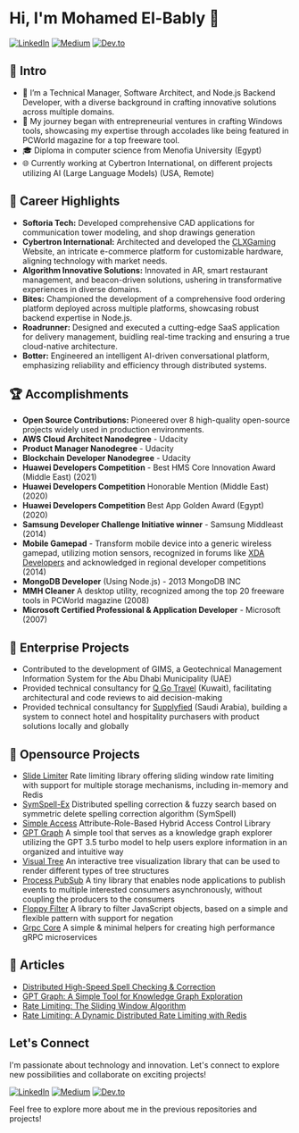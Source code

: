 # Hi, I'm Mohamed El-Bably 👋

[![LinkedIn](https://img.shields.io/badge/LinkedIn-blue)](https://www.linkedin.com/in/mohamed-el-bably-8239249)
[![Medium](https://img.shields.io/badge/Medium-gray)](https://medium.com/@m-elbably)
[![Dev.to](https://img.shields.io/badge/Dev.to-white)](https://dev.to/melbably)

## 🌱 Intro

- 🔭 I’m a Technical Manager, Software Architect, and Node.js Backend Developer, with a diverse background in crafting innovative solutions across multiple domains.
- 🚀 My journey began with entrepreneurial ventures in crafting Windows tools, showcasing my expertise through accolades like being featured in PCWorld magazine for a top freeware tool.
- 🎓 Diploma in computer science from Menofia University (Egypt)
- 🌐 Currently working at Cybertron International, on different projects utilizing AI (Large Language Models) (USA, Remote)

## 🚴 Career Highlights

- **Softoria Tech:** Developed comprehensive CAD applications for communication tower modeling, and shop drawings generation
- **Cybertron International:** Architected and developed the [CLXGaming](https://clxgaming.com) Website, an intricate e-commerce platform for customizable hardware, aligning technology with market needs.
- **Algorithm Innovative Solutions:** Innovated in AR, smart restaurant management, and beacon-driven solutions, ushering in transformative experiences in diverse domains.
- **Bites:** Championed the development of a comprehensive food ordering platform deployed across multiple platforms, showcasing robust backend expertise in Node.js.
- **Roadrunner:** Designed and executed a cutting-edge SaaS application for delivery management, buidling real-time tracking and ensuring a true cloud-native architecture.
- **Botter:** Engineered an intelligent AI-driven conversational platform, emphasizing reliability and efficiency through distributed systems.

## 🏆 Accomplishments

- **Open Source Contributions:** Pioneered over 8 high-quality open-source projects widely used in production environments.
- **AWS Cloud Architect Nanodegree** - Udacity
- **Product Manager Nanodegree** - Udacity
- **Blockchain Developer Nanodegree** - Udacity
- **Huawei Developers Competition** - Best HMS Core Innovation Award (Middle East) (2021)
- **Huawei Developers Competition** Honorable Mention (Middle East) (2020)
- **Huawei Developers Competition** Best App Golden Award (Egypt) (2020)
- **Samsung Developer Challenge Initiative winner** - Samsung Middleast (2014)
- **Mobile Gamepad** - Transform mobile device into a generic wireless gamepad, utilizing motion sensors, recognized in forums like [XDA Developers](https://xdaforums.com/t/app-4-0-mobile-gamepad-app-with-accelerometer-mothions.2732035/) and acknowledged in regional developer competitions (2014)
- **MongoDB Developer** (Using Node.js) - 2013 MongoDB INC
- **MMH Cleaner** A desktop utility, recognized among the top 20 freeware tools in PCWorld magazine (2008)
- **Microsoft Certified Professional & Application Developer** - Microsoft (2007)

## 📡 Enterprise Projects

- Contributed to the development of GIMS, a Geotechnical Management Information System for the Abu Dhabi Municipality (UAE)
- Provided technical consultancy for [Q Go Travel](https://www.qgoonline.com) (Kuwait), facilitating architectural and code reviews to aid decision-making
- Provided technical consultancy for [Supplyfied](https://supplyfied.com) (Saudi Arabia), building a system to connect hotel and hospitality purchasers with product solutions locally and globally

## 🤖 Opensource Projects

- [Slide Limiter](https://github.com/m-elbably/slide-limiter) Rate limiting library offering sliding window rate limiting with support for multiple storage mechanisms, including in-memory and Redis
- [SymSpell-Ex](https://github.com/m-elbably/symspell-ex) Distributed spelling correction & fuzzy search based on symmetric delete spelling correction algorithm (SymSpell)
- [Simple Access](https://github.com/m-elbably/simple-access) Attribute-Role-Based Hybrid Access Control Library
- [GPT Graph](https://github.com/m-elbably/gpt-graph) A simple tool that serves as a knowledge graph explorer utilizing the GPT 3.5 turbo model to help users explore information in an organized and intuitive way
- [Visual Tree](https://github.com/m-elbably/visual-tree) An interactive tree visualization library that can be used to render different types of tree structures
- [Process PubSub](https://github.com/m-elbably/process-pubsub) A tiny library that enables node applications to publish events to multiple interested consumers asynchronously, without coupling the producers to the consumers
- [Floppy Filter](https://github.com/m-elbably/floppy-filter) A library to filter JavaScript objects, based on a simple and flexible pattern with support for negation
- [Grpc Core](https://github.com/m-elbably/grpc-core) A simple & minimal helpers for creating high performance gRPC microservices

## 📜 Articles

- [Distributed High-Speed Spell Checking & Correction](https://medium.com/@m-elbably/distributed-high-speed-spell-checking-correction-98120461f8a3)
- [GPT Graph: A Simple Tool for Knowledge Graph Exploration](https://medium.com/@m-elbably/gpt-graph-a-simple-tool-for-knowledge-graph-exploration-70e0e3861716)
- [Rate Limiting: The Sliding Window Algorithm](https://medium.com/@m-elbably/rate-limiting-the-sliding-window-algorithm-daa1d91e6196)
- [Rate Limiting: A Dynamic Distributed Rate Limiting with Redis](https://medium.com/@m-elbably/rate-limiting-a-dynamic-distributed-rate-limiting-with-redis-339f9504200f)

## Let's Connect

I'm passionate about technology and innovation. Let's connect to explore new possibilities and collaborate on exciting projects!

[![LinkedIn](https://img.shields.io/badge/LinkedIn-Connect-blue)](https://www.linkedin.com/in/mohamed-el-bably-8239249)
[![Medium](https://img.shields.io/badge/Medium-gray)](https://medium.com/@m-elbably)
[![Dev.to](https://img.shields.io/badge/Dev.to-white)](https://dev.to/melbably)

Feel free to explore more about me in the previous repositories and projects!

